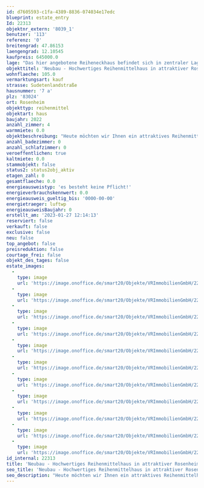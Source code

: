 ```yaml
---
id: d7605593-c1fa-4389-8836-074034e17edc
blueprint: estate_entry
Id: 22313
objektnr_extern: '8039_1'
benutzer: '113'
referenz: '0'
breitengrad: 47.86153
laengengrad: 12.10545
kaufpreis: 645000.0
lage: "Das hier angebotene Reiheneckhaus befindet sich in zentraler Lage von Rosenheim. Geschäfte des täglichen Bedarfes sind fußläufig zu erreichen und bieten somit eine hohe Lebensqualität. Auch das Stadtzentrum ist sowohl mit dem Auto als auch mit dem Fahrrad in nur wenigen Minuten zu erreichen.\r\n\r\nDie Bahnstrecke ist durch die vorhandene Lärmschutzwand kaum wahrnehmbar. Durch die solide Bauweise der Häuser im inneren so gut wie gar nicht.\r\n\r\nDie Stadt Rosenheim liegt mitten im Alpenvorland - zwischen München, Salzburg und Innsbruck - und bildet mit seinen ca. 64.000 Einwohnern das wirtschaftliche Zentrum Südostbayerns. \r\nÜber 700 Einzelhandelsbetriebe offerieren ein breites Spektrum an Waren und Dienstleistungen und damit attraktive Einkaufsmöglichkeiten. \r\n\r\nVerkehrstechnisch ist Rosenheim hervorragend an die A8 und A93 angebunden und hat einen eigenen Bahnhof.\r\n\r\nFamilien mit Kindern fühlen sich  hier wohl, denn die \"Holzkompetenzstadt\" Rosenheim bietet ausreichend Kindergärten, Krippen und Horte, sämtliche Schultypen, sowie eine eigene Hochschule.\r\nSport und Freizeit werden in Rosenheim groß geschrieben. Das Umland mit seinen Bergen und Seen, das Eisstadion, die Schwimmbäder, sowie das lebendige Vereinsleben lassen keine Wünsche offen.\r\n\r\nEin eigenes Kultur- und Kongresszentrum, vier Museen, die Städtische Galerie, das Ausstellungsgebäude Lokschuppen, die Stadtbibliothek und die Volkshochschule tragen alle ihren Teil bei, um Rosenheim kulturell attraktiv zu machen."
objekttitel: 'Neubau - Hochwertiges Reihenmittelhaus in attraktiver Rosenheimer Lage!'
wohnflaeche: 105.0
vermarktungsart: kauf
strasse: Sudetenlandstraße
hausnummer: '7 a'
plz: '83024'
ort: Rosenheim
objekttyp: reihenmittel
objektart: haus
baujahr: 2022
anzahl_zimmer: 4
warmmiete: 0.0
objektbeschreibung: "Heute möchten wir Ihnen ein attraktives Reihenmittelhaus in gefragter Rosenheimer Lage gerne näher bringen.\r\n\r\nDie modernen und praktisch gestalteten Grundrisse werden Ihnen sicher zusagen.\r\n\r\nIm Erdgeschoss bietet der offene Wohn-/Essbereich sämtliche Annehmlichkeiten um Gäste gebührend zu empfangen. Natürlich lädt auch der Terrassenbereich zum verweilen ein. Fast komplette Südausrichtung inklusive.\r\n\r\nIm Obergeschoss haben Sie wahlweise die Möglichkeit auf zwei oder drei Zimmer. Die Größen sind alle ausreichend und erfüllen von Schlafzimmer bis Büro,- Gäste,- oder Kinderzimmer alle Anforderungen.\r\n\r\nDas Badezimmer mit Doppelwaschtisch, Wanne und Dusche lässt Sie gut in den Tag starten. Fenster natürlich inklusive!\r\n\r\nPraktisch für das alltäglich Leben ist der vorhandene Keller welcher nochmal ein tolles Raumangebot schafft. Unterteilt in drei Kellerräume plus separaten Technikraum bleiben hier wenig Wünsche offen.\r\n\r\nDas Bauvorhaben wir von einem ortsansässigen und renommierten Bauunternehmer errichtet. \r\n\r\nDie Energieversorgung übernimmt eine Luft-Wärmepumpe. In jedem ausgebauten Wohnraum wird eine Warmwasser-Fußbodenheizung verlegt. Ein Energieausweis wird nach Fertigstellung des Objektes erstellt und übergeben.\r\n\r\nNatürlich können im Bemusterungszentrum des Bauträgers alle Materialien wie Fliesen, Bäder, Bodenbeläge, Fenster, Schaltersysteme usw. besichtigt werden.\r\n\r\nSämtliche Unterlagen inklusive einer ausführlichen Bau- und Leistungsbeschreibung liegen vor und können gerne angefordert werden.\r\n\r\nIch freue mich auf Ihre Anfrage!"
anzahl_badezimmer: 0
anzahl_schlafzimmer: 0
veroeffentlichen: true
kaltmiete: 0.0
stammobjekt: false
status2: status2obj_aktiv
etagen_zahl: 0
gesamtflaeche: 0.0
energieausweistyp: 'es besteht keine Pflicht!'
energieverbrauchskennwert: 0.0
energieausweis_gueltig_bis: '0000-00-00'
energietraeger: luftwp
energieausweisBaujahr: 0
erstellt_am: '2023-01-27 12:14:13'
reserviert: false
verkauft: false
exclusive: false
neu: false
top_angebot: false
preisreduktion: false
courtage_frei: false
objekt_des_tages: false
estate_images:
  -
    type: image
    url: 'https://image.onoffice.de/smart20/Objekte/VRImmobilienGmbH/22313/7ed6dbb5-9f07-43a8-912e-666dc8a4cae7.jpg'
  -
    type: image
    url: 'https://image.onoffice.de/smart20/Objekte/VRImmobilienGmbH/22313/74017d11-5e92-4120-a730-361c863181ca.jpg'
  -
    type: image
    url: 'https://image.onoffice.de/smart20/Objekte/VRImmobilienGmbH/22313/fe37db0f-04ae-427a-bcfa-7773cc829014.jpg'
  -
    type: image
    url: 'https://image.onoffice.de/smart20/Objekte/VRImmobilienGmbH/22313/a0648f5b-a659-4737-bbe2-6cb7874e5e28.jpg'
  -
    type: image
    url: 'https://image.onoffice.de/smart20/Objekte/VRImmobilienGmbH/22313/fe7fc9c1-b959-45c4-a536-8a4a70ac9c6b.jpg'
  -
    type: image
    url: 'https://image.onoffice.de/smart20/Objekte/VRImmobilienGmbH/22313/74b330b9-7e0a-4f19-84d1-061ddd180ba1.jpg'
  -
    type: image
    url: 'https://image.onoffice.de/smart20/Objekte/VRImmobilienGmbH/22313/040e7b0a-b5ee-47e6-837f-4dd54da7558b.jpg'
  -
    type: image
    url: 'https://image.onoffice.de/smart20/Objekte/VRImmobilienGmbH/22313/267cad52-eb6a-4e87-9fde-4a2f2a218be1.jpg'
  -
    type: image
    url: 'https://image.onoffice.de/smart20/Objekte/VRImmobilienGmbH/22313/8364d782-cda9-4497-be5e-9ac6a386ea15.jpg'
  -
    type: image
    url: 'https://image.onoffice.de/smart20/Objekte/VRImmobilienGmbH/22313/4c7338a9-f133-4145-a132-e6ac693179b8.jpg'
  -
    type: image
    url: 'https://image.onoffice.de/smart20/Objekte/VRImmobilienGmbH/22313/f8539513-8642-4be4-8a97-bccd4a83c05c.jpg'
id_internal: 22313
title: 'Neubau - Hochwertiges Reihenmittelhaus in attraktiver Rosenheimer Lage!'
seo_title: 'Neubau - Hochwertiges Reihenmittelhaus in attraktiver Rosenheimer Lage!'
seo_description: "Heute möchten wir Ihnen ein attraktives Reihenmittelhaus in gefragter Rosenheimer Lage gerne näher bringen.\r\n\r\nDie modernen und praktisch gestalteten Grundris"
---
```

